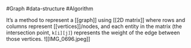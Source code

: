 #Graph #data-structure #Algorithm 

It’s a method to represent a [[graph]] using [[2D matrix]] where rows and columns represent [[vertices]]/nodes, and each entity in the matrix (the intersection point, `k[i][j]`) represents the weight of the edge between those vertices.
![[IMG_0696.jpeg]]


